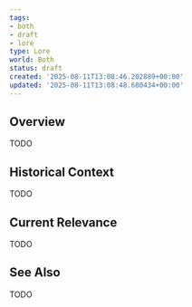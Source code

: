 ```yaml
---
tags:
- both
- draft
- lore
type: Lore
world: Both
status: draft
created: '2025-08-11T13:08:46.202889+00:00'
updated: '2025-08-11T13:08:48.680434+00:00'
---
```



## Overview

TODO
## Historical Context

TODO
## Current Relevance

TODO
## See Also

TODO
